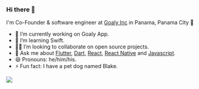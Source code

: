 ### Hi there 👋

I'm Co-Founder & software engineer at [Goaly Inc](https://goalyapps.com) in Panama, Panama City 🌆

- 🔭 I’m currently working on Goaly App.
- 🌱 I’m learning Swift.
- 🧑‍💻 I’m looking to collaborate on open source projects.
- 💬 Ask me about [Flutter](https://flutter.dev), [Dart](https://dart.dev), [React](https://es.reactjs.org), [React Native](https://reactnative.dev) and [Javascript](https://www.javascript.com).
- 😄 Pronouns: he/him/his.
- ⚡ Fun fact: I have a pet dog named Blake.

<img src="https://github-readme-stats.vercel.app/api?username=jcsena&&show_icons=true&title_color=ffffff&icon_color=bb2acf&text_color=daf7dc&bg_color=151515" />

<!--
**jcsena/jcsena** is a ✨ _special_ ✨ repository because its `README.md` (this file) appears on your GitHub profile.

Here are some ideas to get you started:

- 🔭 I’m currently working on ...
- 🌱 I’m currently learning ...
- 👯 I’m looking to collaborate on ...
- 🤔 I’m looking for help with ...
- 💬 Ask me about ...
- 📫 How to reach me: ...
- 😄 Pronouns: ...
- ⚡ Fun fact: ...
-->
